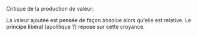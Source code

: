Critique de la production de valeur:

La valeur ajoutée est pensée de façon absolue alors qu'elle est relative. Le principe libéral (apolitique ?) repose sur cette croyance.
